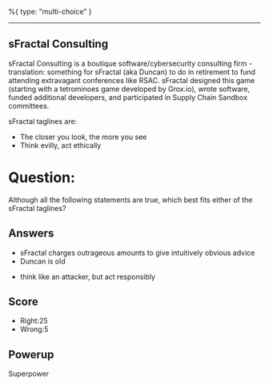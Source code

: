 %{
 type: "multi-choice"
}

---
## sFractal Consulting
sFractal Consulting is a
boutique software/cybersecurity consulting firm -
translation: something for sFractal (aka Duncan)
to do in retirement to fund attending
extravagant conferences like RSAC.
sFractal designed this game
(starting with a tetrominoes game developed by Grox.io),
wrote software,
funded additional developers, and participated
in Supply Chain Sandbox committees.

sFractal taglines are:
- The closer you look, the more you see
- Think evilly, act ethically

# Question:
Although all the following statements are true,
which best fits either of the sFractal taglines?

## Answers
- sFractal charges outrageous amounts to give intuitively obvious advice
- Duncan is old
* think like an attacker, but act responsibly

## Score
- Right:25
- Wrong:5

## Powerup
Superpower
